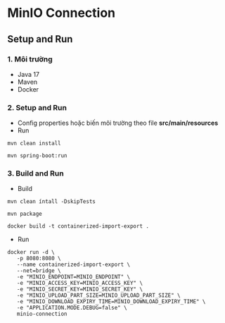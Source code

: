 # MinIO Connection
## Setup and Run
### 1. Môi trường
- Java 17
- Maven
- Docker

### 2. Setup and Run
- Config properties hoặc biến môi trường theo file **src/main/resources** 
- Run
```
mvn clean install

mvn spring-boot:run
```

### 3. Build and Run
- Build
```
mvn clean íntall -DskipTests

mvn package

docker build -t containerized-import-export .
```

- Run
```
docker run -d \
   -p 8080:8080 \
   --name containerized-import-export \
   --net=bridge \
   -e "MINIO_ENDPOINT=MINIO_ENDPOINT" \
   -e "MINIO_ACCESS_KEY=MINIO_ACCESS_KEY" \
   -e "MINIO_SECRET_KEY=MINIO_SECRET_KEY" \
   -e "MINIO_UPLOAD_PART_SIZE=MINIO_UPLOAD_PART_SIZE" \
   -e "MINIO_DOWNLOAD_EXPIRY_TIME=MINIO_DOWNLOAD_EXPIRY_TIME" \
   -e "APPLICATION.MODE.DEBUG=false" \
   minio-connection
```



